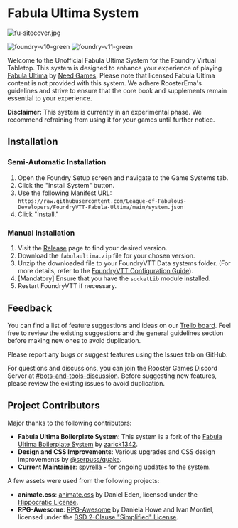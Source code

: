 # Fabula Ultima System

![fu-sitecover.jpg](https://trello.com/1/cards/64db0994c4a8791322c8b2e2/attachments/64f476a7f1dc332714f44c8c/download/fu-sitecover.jpg)

![foundry-v10-green](https://img.shields.io/badge/foundry-v10-green)
![foundry-v11-green](https://img.shields.io/badge/foundry-v11-yellow)

Welcome to the Unofficial Fabula Ultima System for the Foundry Virtual Tabletop. This system is designed to enhance your experience of playing [Fabula Ultima](https://www.needgames.it/fabula-ultima-en/) by [Need Games](https://www.needgames.it/). Please note that licensed Fabula Ultima content is not provided with this system. We adhere RoosterEma's guidelines and strive to ensure that the core book and supplements remain essential to your experience.

**Disclaimer:** This system is currently in an experimental phase. We recommend refraining from using it for your games until further notice.

## Installation

### Semi-Automatic Installation

1. Open the Foundry Setup screen and navigate to the Game Systems tab.
2. Click the "Install System" button.
3. Use the following Manifest URL: `https://raw.githubusercontent.com/League-of-Fabulous-Developers/FoundryVTT-Fabula-Ultima/main/system.json`
4. Click "Install."

### Manual Installation

1. Visit the [Release](https://github.com/League-of-Fabulous-Developers/FoundryVTT-Fabula-Ultima/releases "‌") page to find your desired version.
2. Download the `fabulaultima.zip` file for your chosen version.
3. Unzip the downloaded file to your FoundryVTT Data systems folder. (For more details, refer to the [FoundryVTT Configuration Guide](https://foundryvtt.com/article/configuration/#where-user-data "‌")).
4. [Mandatory] Ensure that you have the `socketLib` module installed.
5. Restart FoundryVTT if necessary.

## Feedback

You can find a list of feature suggestions and ideas on our [Trello board](https://trello.com/b/VEa8VQHc/fabula-ultima-boilerplate-system "‌"). Feel free to review the existing suggestions and the general guidelines section before making new ones to avoid duplication.

Please report any bugs or suggest features using the Issues tab on GitHub.

For questions and discussions, you can join the Rooster Games Discord Server at [#bots-and-tools-discussion](https://discord.com/channels/447159961491865610/1034111889740943470 "‌"). Before suggesting new features, please review the existing issues to avoid duplication.

## Project Contributors

Major thanks to the following contributors:

- **Fabula Ultima Boilerplate System**: This system is a fork of the [Fabula Ultima Boilerplate System](https://github.com/zarick1342/fabula-ultima-system) by [zarick1342](https://github.com/zarick1342/).
- **Design and CSS Improvements**: Various upgrades and CSS design improvements by [\@serpuss/quake](https://github.com/serpuss).
- **Current Maintainer**: [spyrella](https://github.com/spyrella) - for ongoing updates to the system.

A few assets were used from the following projects:

- **animate.css**: [animate.css](https://animate.style/) by Daniel Eden, licensed under the [Hippocratic License](https://github.com/animate-css/animate.css/blob/main/LICENSE-HIPPOCRATIC).
- **RPG-Awesome**: [RPG-Awesome](https://nagoshiashumari.github.io/Rpg-Awesome/) by Daniela Howe and Ivan Montiel, licensed under the [BSD 2-Clause "Simplified" License](https://github.com/NagoshiAshumari/Rpg-Awesome/blob/master/LICENSE).
